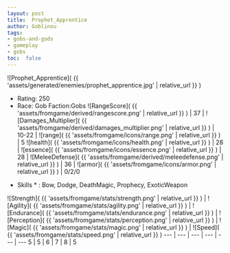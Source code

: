 ```yaml
---
layout: post
title:  Prophet_Apprentice
author: Goblinou
tags:
- gobs-and-gods
- gameplay
- gobs
toc:  false
---
```


![Prophet_Apprentice]( {{ 'assets/generated/enemies/prophet_apprentice.jpg' | relative_url }} )
- Rating: 250
- Race: Gob  Faction:Gobs
![RangeScore]( {{ 'assets/fromgame/derived/rangescore.png' | relative_url }} ) | 37 | ![Damages_Multiplier]( {{ 'assets/fromgame/derived/damages_multiplier.png' | relative_url }} ) | 10-22 | ![range]( {{ 'assets/fromgame/icons/range.png' | relative_url }} ) | 5
![health]( {{ 'assets/fromgame/icons/health.png' | relative_url }} ) | 28 | ![essence]( {{ 'assets/fromgame/icons/essence.png' | relative_url }} ) | 28 | ![MeleeDefense]( {{ 'assets/fromgame/derived/meleedefense.png' | relative_url }} ) | 36 | ![armor]( {{ 'assets/fromgame/icons/armor.png' | relative_url }} ) | 0/2/0
* Skills * : Bow, Dodge, DeathMagic, Prophecy, ExoticWeapon

![Strength]( {{ 'assets/fromgame/stats/strength.png' | relative_url }} ) | ![Agility]( {{ 'assets/fromgame/stats/agility.png' | relative_url }} ) | ![Endurance]( {{ 'assets/fromgame/stats/endurance.png' | relative_url }} ) | ![Perception]( {{ 'assets/fromgame/stats/perception.png' | relative_url }} ) | ![Magic]( {{ 'assets/fromgame/stats/magic.png' | relative_url }} ) | ![Speed]( {{ 'assets/fromgame/stats/speed.png' | relative_url }} )
--- | --- | --- | --- | --- | ---
5 | 5 | 6 | 7 | 8 | 5
